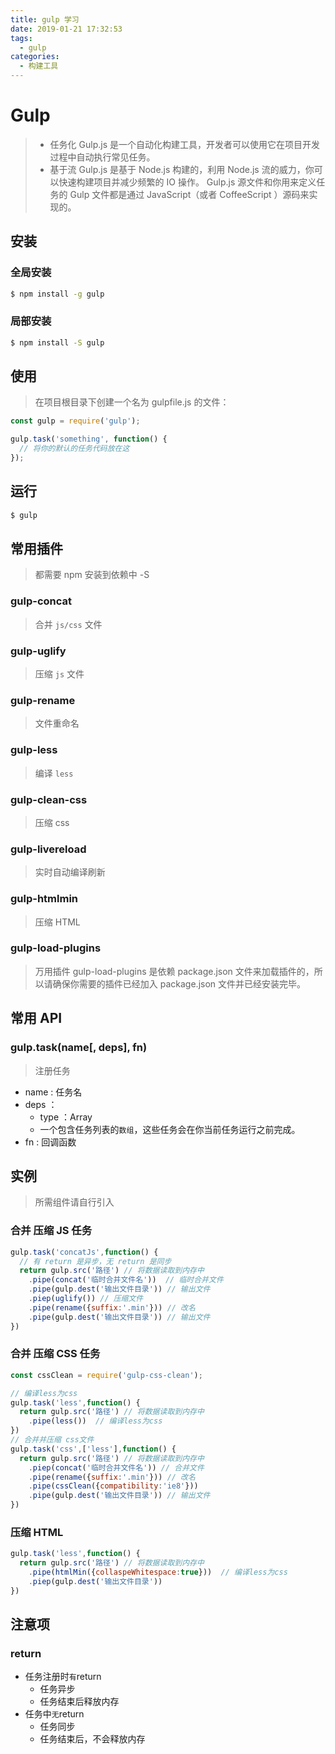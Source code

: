 ```yaml
---
title: gulp 学习
date: 2019-01-21 17:32:53
tags: 
  - gulp
categories: 
  - 构建工具
---
```

# Gulp
> * 任务化
  Gulp.js 是一个自动化构建工具，开发者可以使用它在项目开发过程中自动执行常见任务。
> * 基于流
  Gulp.js 是基于 Node.js 构建的，利用 Node.js 流的威力，你可以快速构建项目并减少频繁的 IO 操作。
  Gulp.js 源文件和你用来定义任务的 Gulp 文件都是通过 JavaScript（或者 CoffeeScript ）源码来实现的。

## 安装  

### 全局安装
```bash
$ npm install -g gulp
```

### 局部安装
```bash
$ npm install -S gulp
```

## 使用
> 在项目根目录下创建一个名为 gulpfile.js 的文件：
```javascript
const gulp = require('gulp');

gulp.task('something', function() {
  // 将你的默认的任务代码放在这
});
```

## 运行
```bash
$ gulp
```

## 常用插件
> 都需要 npm 安装到依赖中 -S
### gulp-concat
> 合并 `js/css` 文件
### gulp-uglify
> 压缩 `js` 文件
### gulp-rename
> 文件重命名 
### gulp-less
>  编译 `less`
### gulp-clean-css 
> 压缩 css
### gulp-livereload
> 实时自动编译刷新
### gulp-htmlmin
> 压缩 HTML
### gulp-load-plugins
> 万用插件
> gulp-load-plugins 是依赖 package.json 文件来加载插件的，所以请确保你需要的插件已经加入 package.json 文件并已经安装完毕。

## 常用 API
### gulp.task(name[, deps], fn)
> 注册任务 
- name : 任务名
- deps ：
  - type ：Array
  - 一个包含任务列表的`数组`，这些任务会在你当前任务运行之前完成。
- fn : 回调函数


## 实例  
> 所需组件请自行引入
### 合并 压缩 JS 任务
```javascript
gulp.task('concatJs',function() {
  // 有 return 是异步，无 return 是同步
  return gulp.src('路径') // 将数据读取到内存中
    .pipe(concat('临时合并文件名'))  // 临时合并文件
    .pipe(gulp.dest('输出文件目录')) // 输出文件
    .piep(uglify()) // 压缩文件
    .pipe(rename({suffix:'.min'})) // 改名
    .pipe(gulp.dest('输出文件目录')) // 输出文件
})
```
### 合并 压缩 CSS 任务
```javascript
const cssClean = require('gulp-css-clean');

// 编译less为css
gulp.task('less',function() {
  return gulp.src('路径') // 将数据读取到内存中
    .pipe(less())  // 编译less为css
})
// 合并并压缩 css文件
gulp.task('css',['less'],function() {
  return gulp.src('路径') // 将数据读取到内存中
    .piep(concat('临时合并文件名')) // 合并文件
    .pipe(rename({suffix:'.min'})) // 改名
    .pipe(cssClean({compatibility:'ie8'}))
    .pipe(gulp.dest('输出文件目录')) // 输出文件
})
```
### 压缩 HTML
```javascript
gulp.task('less',function() {
  return gulp.src('路径') // 将数据读取到内存中
    .pipe(htmlMin({collaspeWhitespace:true}))  // 编译less为css
    .piep(gulp.dest('输出文件目录'))
})
```

## 注意项
### return
- 任务注册时`有`return
  - 任务异步
  - 任务结束后释放内存
- 任务中`无`return
  - 任务同步
  - 任务结束后，不会释放内存

